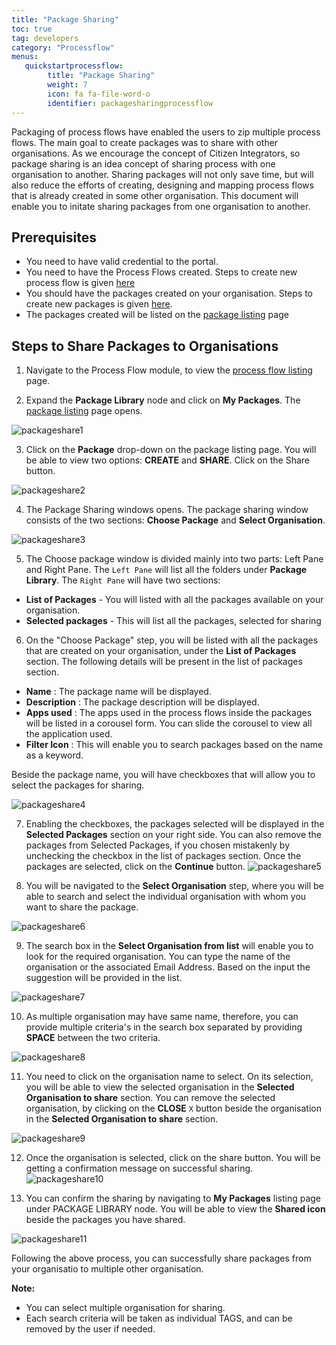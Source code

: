 ```yaml
---
title: "Package Sharing"
toc: true
tag: developers
category: "Processflow"
menus: 
   quickstartprocessflow:
        title: "Package Sharing"
        weight: 7
        icon: fa fa-file-word-o
        identifier: packagesharingprocessflow
---
```


Packaging of process flows have enabled the users to zip multiple process flows. The main goal to create packages was to share with other organisations. As we encourage the concept of Citizen Integrators, so package sharing is an idea concept of sharing process with one organisation to another.
Sharing packages will not only save time, but will also reduce the efforts of creating, designing and mapping process flows that is already created in some other organisation.
This document will enable you to initate sharing packages from one organisation to another.

## Prerequisites

- You need to have valid credential to the portal.
- You need to have the Process Flows created. Steps to create new process flow is given [here](/processflow/creating-processflow/)
- You should have the packages created on your organisation. Steps to create new packages is given [here](/processflow/processflow-packaging/#creating-packages).
- The packages created will be listed on the [package listing](/processflow/processflow-packaging/#listing-packages) page

## Steps to Share Packages to Organisations

1) Navigate to the Process Flow module, to view the [process flow listing](/processflow/processflow-listing-page/) page. 

2) Expand the **Package Library** node and click on **My Packages**. The [package listing](/processflow/processflow-packaging/#listing-packages) page opens.

![packageshare1]()

3) Click on the **Package** drop-down on the package listing page. You will be able to view two options: **CREATE** and **SHARE**. Click on the Share button.

![packageshare2]()

4) The Package Sharing windows opens. The package sharing window consists of the two sections: **Choose Package** and **Select Organisation**.

![packageshare3]()

5) The Choose package window is divided mainly into two parts: Left Pane and Right Pane. The `Left Pane` will list all the folders under **Package Library**.
The `Right Pane` will have two sections:
- **List of Packages** - You will listed with all the packages available on your organisation.
- **Selected packages** - This will list all the packages, selected for sharing

6) On the "Choose Package" step, you will be listed with all the packages that are created on your organisation, under the **List of Packages** section. The following details will be present in the list of packages section.

- **Name** : The package name will be displayed.
- **Description** : The package description will be displayed.
- **Apps used** : The apps used in the process flows inside the packages will be listed in a corousel form. You can slide the corousel to view all the application used.
- **Filter Icon** : This will enable you to search packages based on the name as a keyword.

Beside the package name, you will have checkboxes that will allow you to select the packages for sharing.

![packageshare4]()

7) Enabling the checkboxes, the packages selected will be displayed in the **Selected Packages** section on your right side. You can also remove the packages from Selected Packages, if you chosen mistakenly by unchecking the checkbox in the list of packages section.
Once the packages are selected, click on the **Continue** button. 
![packageshare5]()

8) You will be navigated to the **Select Organisation** step, where you will be able to search and select the individual organisation with whom you want to share the package.

![packageshare6]()

9) The search box in the **Select Organisation from list** will enable you to look for the required organisation. You can type the name of the organisation or the associated Email Address. Based on the input the suggestion will be provided in the list.

![packageshare7]()

10) As multiple organisation may have same name, therefore, you can provide multiple criteria's in the search box separated by providing **SPACE** between the two criteria. 

![packageshare8]()

11) You need to click on the organisation name to select. On its selection, you will be able to view the selected organisation in the **Selected Organisation to share** section.
You can remove the selected organisation, by clicking on the **CLOSE** `X` button beside the organisation in the  **Selected Organisation to share** section.

![packageshare9]()

12) Once the organisation is selected, click on the share button. You will be getting a confirmation message on successful sharing.
![packageshare10]()

13) You can confirm the sharing by navigating to **My Packages** listing page under PACKAGE LIBRARY node. You will be able to view the **Shared icon** beside the packages you have shared.

![packageshare11]()

Following the above process, you can successfully share packages from your organisatio to multiple other organisation.

**Note:**
- You can select multiple organisation for sharing.
- Each search criteria will be taken as individual TAGS, and can be removed by the user if needed.


